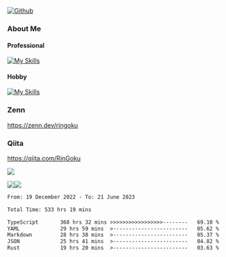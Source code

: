 [![Github](https://img.shields.io/github/followers/skyt-a?label=Follow&style=social)](https://github.com/skyt-a)

### About Me
#### Professional
[![My Skills](https://skillicons.dev/icons?i=react,ts,js,nodejs,java,graphql,firebase,githubactions&theme=light)](https://skillicons.dev)
#### Hobby
[![My Skills](https://skillicons.dev/icons?i=unity,rust,py&theme=light)](https://skillicons.dev)

### Zenn
https://zenn.dev/ringoku
### Qiita
https://qiita.com/RinGoku


![](https://github-profile-summary-cards.vercel.app/api/cards/profile-details?username=skyt-a&theme=default)

![](https://github-profile-summary-cards.vercel.app/api/cards/repos-per-language?username=skyt-a&theme=default)![](https://github-profile-summary-cards.vercel.app/api/cards/stats?username=RinGoku&theme=default)

<!--START_SECTION:waka-->

```txt
From: 19 December 2022 - To: 21 June 2023

Total Time: 533 hrs 19 mins

TypeScript       368 hrs 32 mins >>>>>>>>>>>>>>>>>--------   69.10 %
YAML             29 hrs 59 mins  >------------------------   05.62 %
Markdown         28 hrs 38 mins  >------------------------   05.37 %
JSON             25 hrs 41 mins  >------------------------   04.82 %
Rust             19 hrs 20 mins  >------------------------   03.63 %
```

<!--END_SECTION:waka-->
